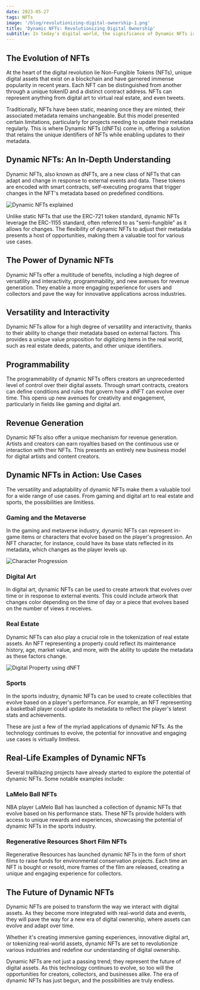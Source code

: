```yaml
---
date: 2023-05-27
tags: NFTs
image: '/blog/revolutionizing-digital-ownership-1.png'
title: 'Dynamic NFTs: Revolutionizing Digital Ownership'
subtitle: In today's digital world, the significance of Dynamic NFTs is on the rise, redefining the landscape of digital ownership and revolutionizing various industries. These innovative tokens have paved the way for a myriad of applications, from gaming and digital art to property tokenization and digital identification.
---
```


## The Evolution of NFTs

At the heart of the digital revolution lie Non-Fungible Tokens (NFTs), unique digital assets that exist on a blockchain and have garnered immense popularity in recent years. Each NFT can be distinguished from another through a unique tokenID and a distinct contract address. NFTs can represent anything from digital art to virtual real estate, and even tweets.

Traditionally, NFTs have been static, meaning once they are minted, their associated metadata remains unchangeable. But this model presented certain limitations, particularly for projects needing to update their metadata regularly. This is where Dynamic NFTs (dNFTs) come in, offering a solution that retains the unique identifiers of NFTs while enabling updates to their metadata.

## Dynamic NFTs: An In-Depth Understanding

Dynamic NFTs, also known as dNFTs, are a new class of NFTs that can adapt and change in response to external events and data. These tokens are encoded with smart contracts, self-executing programs that trigger changes in the NFT's metadata based on predefined conditions.

<img src="/blog/revolutionizing-digital-ownership-2.png" alt="Dynamic NFTs explained"/>

Unlike static NFTs that use the ERC-721 token standard, dynamic NFTs leverage the ERC-1155 standard, often referred to as "semi-fungible" as it allows for changes. The flexibility of dynamic NFTs to adjust their metadata presents a host of opportunities, making them a valuable tool for various use cases.

## The Power of Dynamic NFTs

Dynamic NFTs offer a multitude of benefits, including a high degree of versatility and interactivity, programmability, and new avenues for revenue generation. They enable a more engaging experience for users and collectors and pave the way for innovative applications across industries.

## Versatility and Interactivity

Dynamic NFTs allow for a high degree of versatility and interactivity, thanks to their ability to change their metadata based on external factors. This provides a unique value proposition for digitizing items in the real world, such as real estate deeds, patents, and other unique identifiers.

## Programmability

The programmability of dynamic NFTs offers creators an unprecedented level of control over their digital assets. Through smart contracts, creators can define conditions and rules that govern how a dNFT can evolve over time. This opens up new avenues for creativity and engagement, particularly in fields like gaming and digital art.

## Revenue Generation

Dynamic NFTs also offer a unique mechanism for revenue generation. Artists and creators can earn royalties based on the continuous use or interaction with their NFTs. This presents an entirely new business model for digital artists and content creators.

## Dynamic NFTs in Action: Use Cases

The versatility and adaptability of dynamic NFTs make them a valuable tool for a wide range of use cases. From gaming and digital art to real estate and sports, the possibilities are limitless.

### Gaming and the Metaverse

In the gaming and metaverse industry, dynamic NFTs can represent in-game items or characters that evolve based on the player's progression. An NFT character, for instance, could have its base stats reflected in its metadata, which changes as the player levels up.

<img src="/blog/revolutionizing-digital-ownership-3.png" alt="Character Progression"/>

### Digital Art

In digital art, dynamic NFTs can be used to create artwork that evolves over time or in response to external events. This could include artwork that changes color depending on the time of day or a piece that evolves based on the number of views it receives.

### Real Estate

Dynamic NFTs can also play a crucial role in the tokenization of real estate assets. An NFT representing a property could reflect its maintenance history, age, market value, and more, with the ability to update the metadata as these factors change.

<img src="/blog/revolutionizing-digital-ownership-4.png" alt="Digital Property using dNFT" />

### Sports

In the sports industry, dynamic NFTs can be used to create collectibles that evolve based on a player's performance. For example, an NFT representing a basketball player could update its metadata to reflect the player's latest stats and achievements.

These are just a few of the myriad applications of dynamic NFTs. As the technology continues to evolve, the potential for innovative and engaging use cases is virtually limitless.

## Real-Life Examples of Dynamic NFTs

Several trailblazing projects have already started to explore the potential of dynamic NFTs. Some notable examples include:

### LaMelo Ball NFTs

NBA player LaMelo Ball has launched a collection of dynamic NFTs that evolve based on his performance stats. These NFTs provide holders with access to unique rewards and experiences, showcasing the potential of dynamic NFTs in the sports industry.

### Regenerative Resources Short Film NFTs

Regenerative Resources has launched dynamic NFTs in the form of short films to raise funds for environmental conservation projects. Each time an NFT is bought or resold, more frames of the film are released, creating a unique and engaging experience for collectors.

## The Future of Dynamic NFTs

Dynamic NFTs are poised to transform the way we interact with digital assets. As they become more integrated with real-world data and events, they will pave the way for a new era of digital ownership, where assets can evolve and adapt over time.

Whether it's creating immersive gaming experiences, innovative digital art, or tokenizing real-world assets, dynamic NFTs are set to revolutionize various industries and redefine our understanding of digital ownership.

Dynamic NFTs are not just a passing trend; they represent the future of digital assets. As this technology continues to evolve, so too will the opportunities for creators, collectors, and businesses alike. The era of dynamic NFTs has just begun, and the possibilities are truly endless.